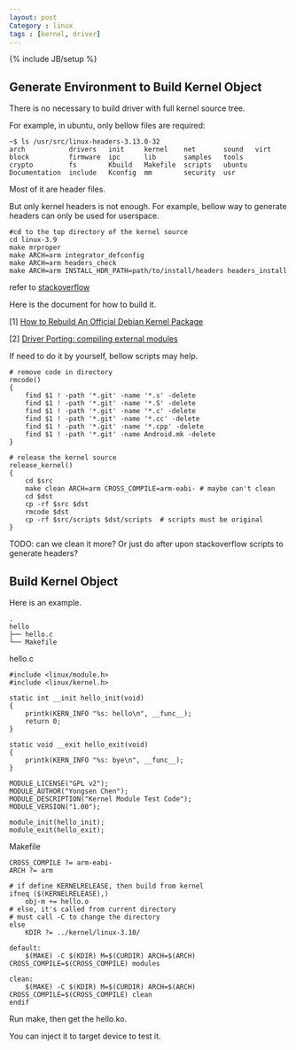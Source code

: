 ```yaml
---
layout: post
Category : linux
tags : [kernel, driver]
---
```

{% include JB/setup %}

## Generate Environment to Build Kernel Object

There is no necessary to build driver with full kernel source tree.

For example, in ubuntu, only bellow files are required:

	~$ ls /usr/src/linux-headers-3.13.0-32
	arch           drivers   init     kernel    net       sound   virt
	block          firmware  ipc      lib       samples   tools
	crypto         fs        Kbuild   Makefile  scripts   ubuntu
	Documentation  include   Kconfig  mm        security  usr

Most of it are header files.

But only kernel headers is not enough. For example, bellow way to generate headers can only be used for userspace.

	#cd to the top directory of the kernel source
	cd linux-3.9
	make mrproper
	make ARCH=arm integrator_defconfig
	make ARCH=arm headers_check
	make ARCH=arm INSTALL_HDR_PATH=path/to/install/headers headers_install

refer to [stackoverflow](http://stackoverflow.com/questions/11702960/how-to-generate-kernel-headers-of-a-toolchain-for-arm-integrator-target-machine)

Here is the document for how to build it.

[1] [How to Rebuild An Official Debian Kernel Package](https://wiki.debian.org/HowToRebuildAnOfficialDebianKernelPackage)

[2] [Driver Porting: compiling external modules](http://lwn.net/Articles/21823)

If need to do it by yourself, bellow scripts may help.

	# remove code in directory
	rmcode()
	{
		find $1 ! -path '*.git' -name '*.s' -delete
		find $1 ! -path '*.git' -name '*.S' -delete
		find $1 ! -path '*.git' -name '*.c' -delete
		find $1 ! -path '*.git' -name '*.cc' -delete
		find $1 ! -path '*.git' -name '*.cpp' -delete
		find $1 ! -path '*.git' -name Android.mk -delete
	}
	
	# release the kernel source
	release_kernel()
	{
		cd $src
		make clean ARCH=arm CROSS_COMPILE=arm-eabi-	# maybe can't clean
		cd $dst
		cp -rf $src $dst
		rmcode $dst
		cp -rf $src/scripts $dst/scripts  # scripts must be original
	}

TODO: can we clean it more? Or just do after upon stackoverflow scripts to generate headers?

## Build Kernel Object

Here is an example.

	.
	hello
	├── hello.c
	└── Makefile

hello.c

	#include <linux/module.h>
	#include <linux/kernel.h>

	static int __init hello_init(void)
	{
		printk(KERN_INFO "%s: hello\n", __func__);
		return 0;
	}

	static void __exit hello_exit(void)
	{
		printk(KERN_INFO "%s: bye\n", __func__);
	}

	MODULE_LICENSE("GPL v2");
	MODULE_AUTHOR("Yongsen Chen");
	MODULE_DESCRIPTION("Kernel Module Test Code");
	MODULE_VERSION("1.00");

	module_init(hello_init);
	module_exit(hello_exit);

Makefile

	CROSS_COMPILE ?= arm-eabi-
	ARCH ?= arm

	# if define KERNELRELEASE, then build from kernel
	ifneq ($(KERNELRELEASE),)
		obj-m += hello.o
	# else, it's called from current directory
	# must call -C to change the directory
	else
		KDIR ?= ../kernel/linux-3.10/

	default:
		$(MAKE) -C $(KDIR) M=$(CURDIR) ARCH=$(ARCH) CROSS_COMPILE=$(CROSS_COMPILE) modules

	clean:
		$(MAKE) -C $(KDIR) M=$(CURDIR) ARCH=$(ARCH) CROSS_COMPILE=$(CROSS_COMPILE) clean
	endif

Run make, then get the hello.ko.

You can inject it to target device to test it.
